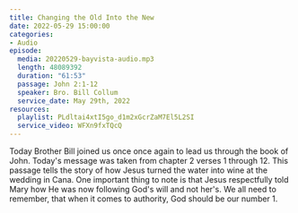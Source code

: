 ```yaml
---
title: Changing the Old Into the New
date: 2022-05-29 15:00:00
categories:
- Audio
episode:
  media: 20220529-bayvista-audio.mp3
  length: 48089392
  duration: "61:53"
  passage: John 2:1-12
  speaker: Bro. Bill Collum
  service_date: May 29th, 2022
resources:
  playlist: PLdltai4xtI5go_d1m2xGcrZaM7El5L2SI
  service_video: WFXn9fxTQcQ
---
```

Today Brother Bill joined us once once again to lead us through the book of John. Today's message was taken from chapter 2 verses 1 through 12. This passage tells the story of how Jesus turned the water into wine at the wedding in Cana. One important thing to note is that Jesus respectfully told Mary how He was now following God's will and not her's. We all need to remember, that when it comes to authority, God should be our number 1.